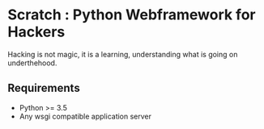 # Scratch : Python Webframework for Hackers  
Hacking is not magic, it is a learning, understanding what is going on underthehood.
## Requirements  
* Python >= 3.5  
* Any wsgi compatible application server  
